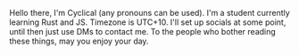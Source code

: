 Hello there, I'm Cyclical (any pronouns can be used).
I'm a student currently learning Rust and JS. 
Timezone is UTC+10.
I'll set up socials at some point, until then just use DMs to contact me.
To the people who bother reading these things, may you enjoy your day.
<!---
PersonCyclical/PersonCyclical is a ✨ special ✨ repository because its `README.md` (this file) appears on your GitHub profile.
You can click the Preview link to take a look at your changes.
--->
